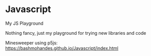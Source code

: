 # Javascript
My JS Playground


Nothing fancy, just my playground for trying new libraries and code


Minesweeper using p5js: https://bashmohandes.github.io/Javascript/index.html

